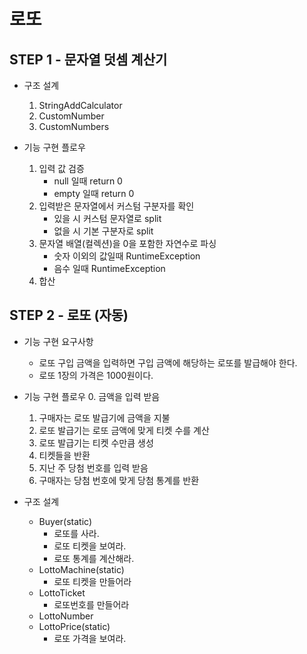 # 로또
## STEP 1 - 문자열 덧셈 계산기
* 구조 설계
  1. StringAddCalculator
  2. CustomNumber
  3. CustomNumbers
  
* 기능 구현 플로우
  1. 입력 값 검증
       * null 일때 return 0
       * empty 일때 return 0
  1. 입력받은 문자열에서 커스텀 구분자를 확인
     * 있을 시 커스텀 문자열로 split
     * 없을 시 기본 구분자로 split
  3. 문자열 배열(컬렉션)을 0을 포함한 자연수로 파싱
     * 숫자 이외의 값일때 RuntimeException
     * 음수 일때 RuntimeException
  4. 합산

## STEP 2 - 로또 (자동)
* 기능 구현 요구사항
  * 로또 구입 금액을 입력하면 구입 금액에 해당하는 로또를 발급해야 한다.
  * 로또 1장의 가격은 1000원이다.

* 기능 구현 플로우
  0. 금액을 입력 받음
  1. 구매자는 로또 발급기에 금액을 지불
  2. 로또 발급기는 로또 금액에 맞게 티켓 수를 계산
  3. 로또 발급기는 티켓 수만큼 생성
  4. 티켓들을 반환
  5. 지난 주 당첨 번호를 입력 받음
  6. 구매자는 당첨 번호에 맞게 당첨 통계를 반환

* 구조 설계
  * Buyer(static)
     * 로또를 사라.
     * 로또 티켓을 보여라.
     * 로또 통계를 계산해라.
  * LottoMachine(static)
     * 로또 티켓을 만들어라
  * LottoTicket
     * 로또번호를 만들어라
  * LottoNumber
  * LottoPrice(static)
     * 로또 가격을 보여라.